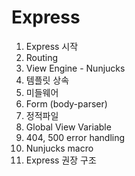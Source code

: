 # Express

1. Express 시작
2. Routing
3. View Engine - Nunjucks
4. 템플릿 상속
5. 미들웨어
6. Form (body-parser)
7. 정적파일
8. Global View Variable
9. 404, 500 error handling
10. Nunjucks macro
11. Express 권장 구조